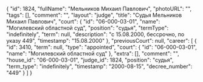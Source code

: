 {
    "id": 1824,
    "fullName": "Мельников Михаил Павлович",
    "photoURL": "",
    "tags": [],
    "comment": "",
    "layout": "judge",
    "title": "Судья Мельников Михаил Павлович",
    "court": {
        "id": "06-000-03-01",
        "name": "Могилевский областной суд",
        "position": "судья",
        "termType": "indefinitely",
        "term": null,
        "description": "c 15.08.2000, бессрочно, по указу 449",
        "timestamp": "15.08.2000"
    },
    "previousCourt": null,
    "career": [
        {
            "id": 3410,
            "term": null,
            "type": "appointed",
            "court": {
                "id": "06-000-03-01",
                "name": "Могилевский областной суд"
            },
            "extra": [],
            "comment": "",
            "house_id": "06-000-03-01",
            "judge_id": 1824,
            "position": "судья",
            "term_type": "indefinitely",
            "timestamp": "2000-08-15",
            "decree_number": "449"
        }
    ]
}